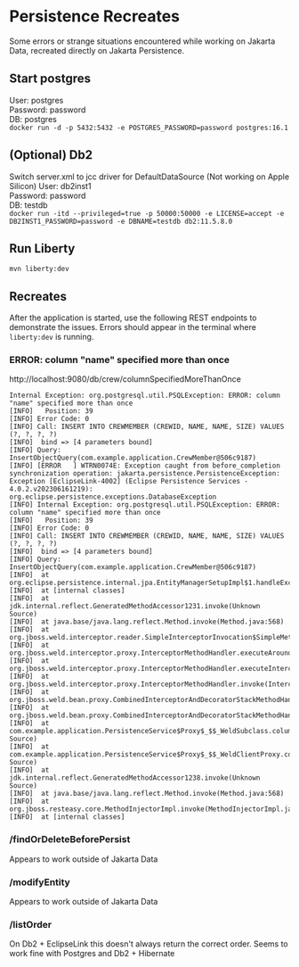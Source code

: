 # Persistence Recreates
Some errors or strange situations encountered while working on Jakarta Data, recreated directly on Jakarta Persistence.

## Start postgres
User: postgres  
Password: password  
DB: postgres  
`docker run -d -p 5432:5432 -e POSTGRES_PASSWORD=password postgres:16.1`

## (Optional) Db2
Switch server.xml to jcc driver for DefaultDataSource (Not working on Apple Silicon)
User: db2inst1  
Password: password  
DB: testdb  
`docker run -itd --privileged=true -p 50000:50000 -e LICENSE=accept -e DB2INST1_PASSWORD=password -e DBNAME=testdb db2:11.5.8.0`

## Run Liberty
`mvn liberty:dev`

## Recreates

After the application is started, use the following REST endpoints to demonstrate the issues. Errors should appear in the terminal where `liberty:dev` is running.

### ERROR: column "name" specified more than once
http://localhost:9080/db/crew/columnSpecifiedMoreThanOnce

``` 
Internal Exception: org.postgresql.util.PSQLException: ERROR: column "name" specified more than once
[INFO]   Position: 39
[INFO] Error Code: 0
[INFO] Call: INSERT INTO CREWMEMBER (CREWID, NAME, NAME, SIZE) VALUES (?, ?, ?, ?)
[INFO]  bind => [4 parameters bound]
[INFO] Query: InsertObjectQuery(com.example.application.CrewMember@506c9187)
[INFO] [ERROR   ] WTRN0074E: Exception caught from before_completion synchronization operation: jakarta.persistence.PersistenceException: Exception [EclipseLink-4002] (Eclipse Persistence Services - 4.0.2.v202306161219): org.eclipse.persistence.exceptions.DatabaseException
[INFO] Internal Exception: org.postgresql.util.PSQLException: ERROR: column "name" specified more than once
[INFO]   Position: 39
[INFO] Error Code: 0
[INFO] Call: INSERT INTO CREWMEMBER (CREWID, NAME, NAME, SIZE) VALUES (?, ?, ?, ?)
[INFO]  bind => [4 parameters bound]
[INFO] Query: InsertObjectQuery(com.example.application.CrewMember@506c9187)
[INFO]  at org.eclipse.persistence.internal.jpa.EntityManagerSetupImpl$1.handleException(EntityManagerSetupImpl.java:784)
[INFO]  at [internal classes]
[INFO]  at jdk.internal.reflect.GeneratedMethodAccessor1231.invoke(Unknown Source)
[INFO]  at java.base/java.lang.reflect.Method.invoke(Method.java:568)
[INFO]  at org.jboss.weld.interceptor.reader.SimpleInterceptorInvocation$SimpleMethodInvocation.invoke(SimpleInterceptorInvocation.java:73)
[INFO]  at org.jboss.weld.interceptor.proxy.InterceptorMethodHandler.executeAroundInvoke(InterceptorMethodHandler.java:84)
[INFO]  at org.jboss.weld.interceptor.proxy.InterceptorMethodHandler.executeInterception(InterceptorMethodHandler.java:72)
[INFO]  at org.jboss.weld.interceptor.proxy.InterceptorMethodHandler.invoke(InterceptorMethodHandler.java:56)
[INFO]  at org.jboss.weld.bean.proxy.CombinedInterceptorAndDecoratorStackMethodHandler.invoke(CombinedInterceptorAndDecoratorStackMethodHandler.java:79)
[INFO]  at org.jboss.weld.bean.proxy.CombinedInterceptorAndDecoratorStackMethodHandler.invoke(CombinedInterceptorAndDecoratorStackMethodHandler.java:68)
[INFO]  at com.example.application.PersistenceService$Proxy$_$$_WeldSubclass.columnSpecifiedMoreThanOnce(Unknown Source)
[INFO]  at com.example.application.PersistenceService$Proxy$_$$_WeldClientProxy.columnSpecifiedMoreThanOnce(Unknown Source)
[INFO]  at jdk.internal.reflect.GeneratedMethodAccessor1238.invoke(Unknown Source)
[INFO]  at java.base/java.lang.reflect.Method.invoke(Method.java:568)
[INFO]  at org.jboss.resteasy.core.MethodInjectorImpl.invoke(MethodInjectorImpl.java:170)
[INFO]  at [internal classes]
```

### /findOrDeleteBeforePersist

Appears to work outside of Jakarta Data


### /modifyEntity

Appears to work outside of Jakarta Data

### /listOrder

On Db2 + EclipseLink this doesn't always return the correct order. Seems to work fine with Postgres and Db2 + Hibernate